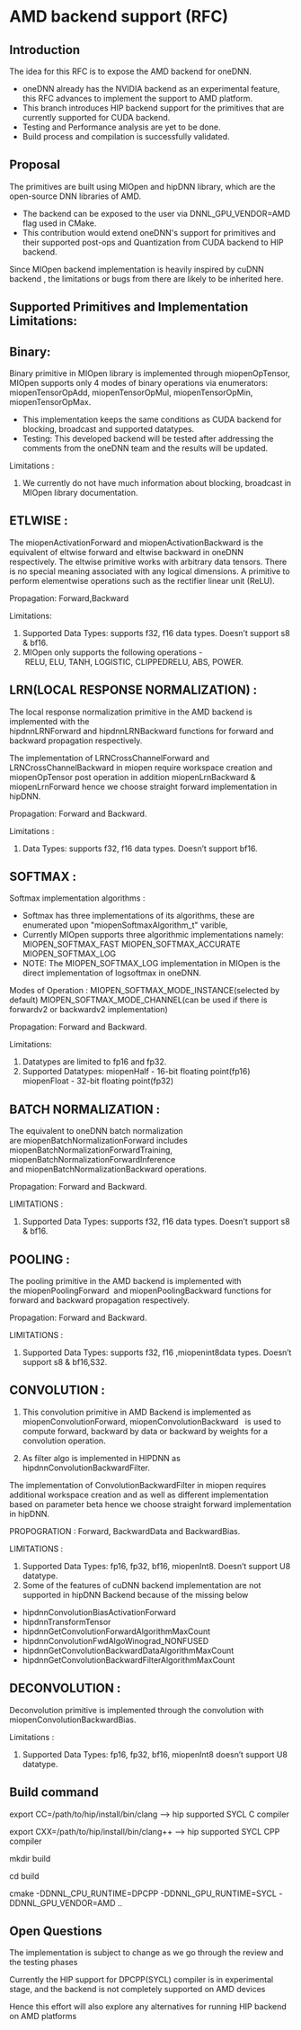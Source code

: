 # AMD backend support (RFC)

## Introduction
The idea for this RFC is to expose the AMD backend for oneDNN.
- oneDNN already has the NVIDIA backend as an experimental feature, this RFC advances to implement the support to AMD platform.
- This branch introduces HIP backend support for the primitives that are currently supported for CUDA backend.
- Testing and Performance analysis are yet to be done.
- Build process and compilation is successfully validated.

## Proposal
The primitives are built using MIOpen and hipDNN library, which are the open-source DNN libraries of AMD.
- The backend can be exposed to the user via DNNL_GPU_VENDOR=AMD flag used in CMake.
- This contribution would extend oneDNN's support for primitives and their supported post-ops and Quantization from CUDA backend to HIP backend.

Since MIOpen backend implementation is heavily inspired by cuDNN backend , the limitations or bugs from there are likely to be inherited here.

## Supported Primitives and Implementation Limitations:


## Binary:

Binary primitive in MIOpen library is implemented through miopenOpTensor, 
MIOpen supports only 4 modes of binary operations via enumerators: miopenTensorOpAdd, miopenTensorOpMul, miopenTensorOpMin, miopenTensorOpMax.

* This implementation keeps the same conditions as CUDA backend for blocking, broadcast and supported datatypes.
* Testing: This developed backend will be tested after addressing the comments from the oneDNN team and the results will be updated.

Limitations :
1. We currently do not have much information about blocking, broadcast in MIOpen library documentation.


## ETLWISE :

The miopenActivationForward and miopenActivationBackward is the equivalent of eltwise forward and eltwise backward in oneDNN respectively.
The eltwise primitive works with arbitrary data tensors. There is no special meaning associated with any logical dimensions.
A primitive to perform elementwise operations such as the rectifier linear unit (ReLU).

Propagation: 
Forward,Backward

Limitations: 
 
1. Supported Data Types: supports f32, f16 data types. Doesn’t support s8 & bf16.
2. MIOpen  only supports the following operations - RELU, ELU, TANH, LOGISTIC,  CLIPPEDRELU, ABS, POWER.




## LRN(LOCAL RESPONSE NORMALIZATION) :

The local response normalization primitive in the AMD backend is implemented with the
hipdnnLRNForward and hipdnnLRNBackward functions for forward and backward propagation respectively.

The implementation of LRNCrossChannelForward and LRNCrossChannelBackward in miopen require workspace creation and miopenOpTensor post operation in addition
miopenLrnBackward & miopenLrnForward hence we choose straight forward implementation in hipDNN.

Propagation:
Forward and Backward.

Limitations :
1. Data Types: 
supports f32, f16 data types. Doesn’t support bf16.


## SOFTMAX :

Softmax implementation algorithms :
* Softmax has three implementations of its algorithms, these are enumerated upon "miopenSoftmaxAlgorithm_t" varible,
* Currently MIOpen supports three algorithmic implementations namely:
   MIOPEN_SOFTMAX_FAST
   MIOPEN_SOFTMAX_ACCURATE
   MIOPEN_SOFTMAX_LOG
* NOTE: The MIOPEN_SOFTMAX_LOG implementation in MIOpen is the direct implementation of logsoftmax in oneDNN.

Modes of Operation :
MIOPEN_SOFTMAX_MODE_INSTANCE(selected by default)
MIOPEN_SOFTMAX_MODE_CHANNEL(can be used if there is forwardv2 or backwardv2 implementation)

Propagation:
Forward and Backward.

Limitations:

1. Datatypes are limited to fp16 and fp32.
2. Supported Datatypes:
miopenHalf  - 16-bit floating point(fp16)
miopenFloat - 32-bit floating point(fp32)



## BATCH NORMALIZATION :

The equivalent to oneDNN batch normalization are miopenBatchNormalizationForward includes miopenBatchNormalizationForwardTraining,
miopenBatchNormalizationForwardInference and miopenBatchNormalizationBackward operations.

Propagation:
Forward and Backward.

LIMITATIONS :

1. Supported Data Types: 
supports f32, f16 data types. Doesn’t support s8 & bf16.


## POOLING :

The pooling primitive in the AMD backend is implemented with the miopenPoolingForward 
and miopenPoolingBackward functions for forward and backward propagation respectively.

Propagation:
Forward and Backward.


LIMITATIONS :
1. Supported Data Types: 
supports f32, f16 ,miopenint8data types. Doesn’t support s8 & bf16,S32.




## CONVOLUTION  : 

1. This convolution primitive in AMD Backend is implemented as miopenConvolutionForward, miopenConvolutionBackward  
is used to compute forward, backward by data or backward by weights for a convolution operation.

2. As filter algo is implemented in HIPDNN as hipdnnConvolutionBackwardFilter.

The implementation of ConvolutionBackwardFilter in miopen requires additional workspace creation and as well as different implementation
based on parameter beta hence we choose straight forward implementation in hipDNN.

 
PROPOGRATION :
Forward, BackwardData and BackwardBias.

LIMITATIONS :

1. Supported Data Types:  fp16, fp32, bf16, miopenInt8. Doesn’t support  U8 datatype.
2. Some of the features of cuDNN backend implementation are not supported in hipDNN Backend because of the missing below 
* hipdnnConvolutionBiasActivationForward
* hipdnnTransformTensor
* hipdnnGetConvolutionForwardAlgorithmMaxCount
* hipdnnConvolutionFwdAlgoWinograd_NONFUSED
* hipdnnGetConvolutionBackwardDataAlgorithmMaxCount
* hipdnnGetConvolutionBackwardFilterAlgorithmMaxCount

## DECONVOLUTION :

Deconvolution primitive is implemented through the convolution with  miopenConvolutionBackwardBias.

Limitations :
1. Supported Data Types:  fp16, fp32, bf16, miopenInt8
doesn’t support U8 datatype.



## Build command
export CC=/path/to/hip/install/bin/clang    --> hip supported SYCL C compiler

export CXX=/path/to/hip/install/bin/clang++ -->  hip supported SYCL CPP compiler

mkdir build

cd build

cmake -DDNNL_CPU_RUNTIME=DPCPP -DDNNL_GPU_RUNTIME=SYCL -DDNNL_GPU_VENDOR=AMD ..


## Open Questions
The implementation is subject to change as we go through the review and the testing phases

Currently the HIP support for DPCPP(SYCL) compiler is in experimental stage, and the backend is not completely supported on AMD devices

Hence this effort will also explore any alternatives for running HIP backend on AMD platforms
